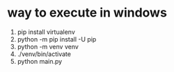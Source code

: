 # way to execute in windows

1. pip install virtualenv
2. python -m pip install -U pip
3. python -m venv venv
4. ./venv/bin/activate
5. python main.py

